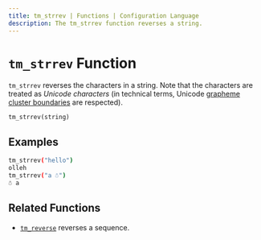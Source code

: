 ```yaml
---
title: tm_strrev | Functions | Configuration Language
description: The tm_strrev function reverses a string.
---
```


# `tm_strrev` Function

`tm_strrev` reverses the characters in a string.
Note that the characters are treated as _Unicode characters_ (in technical terms, Unicode [grapheme cluster boundaries](https://unicode.org/reports/tr29/#Grapheme_Cluster_Boundaries) are respected).

```hcl
tm_strrev(string)
```

## Examples

```sh
tm_strrev("hello")
olleh
tm_strrev("a ☃")
☃ a
```

## Related Functions

* [`tm_reverse`](./tm_reverse.md) reverses a sequence.
